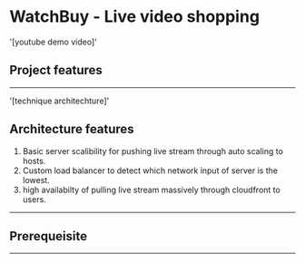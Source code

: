 # WatchBuy - Live video shopping



'[youtube demo video]'
## Project features


---------------------------------------
'[technique architechture]'



## Architecture features
1. Basic server scalibility for pushing live stream through auto scaling to hosts.
2. Custom load balancer to detect which network input of server is the lowest. 
3. high availabilty of pulling live stream massively through cloudfront to users.
---------------------------------------


## Prerequeisite


---------------------------------------